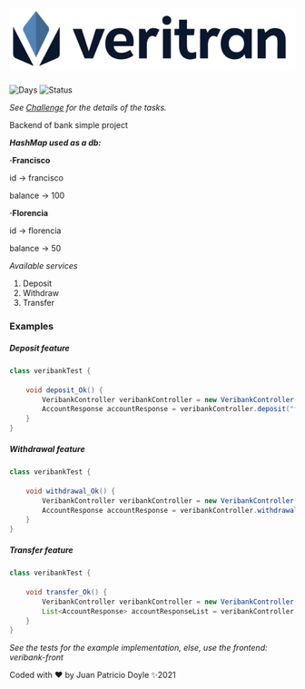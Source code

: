 # <div align="center"> ![pagers](src/main/resources/logo.png)</div>
![Days](https://img.shields.io/static/v1?label=Working-Days&message=1&color=blue)
![Status](https://img.shields.io/static/v1?label=Done&message=100%&color=green)

*See [Challenge](src/main/resources/Challenge.md) for the details of the tasks.*


Backend of bank simple project

***HashMap used as a db:***

**·Francisco**

id -> francisco

balance -> 100

**·Florencia**

id -> florencia

balance -> 50

*Available services*
1. Deposit
2. Withdraw
3. Transfer
   
### Examples
##### Deposit feature
```java
class veribankTest {

    void deposit_Ok() {
        VeribankController veribankController = new VeribankController(new AccountServiceImpl(), new ValidatorServiceImpl());
        AccountResponse accountResponse = veribankController.deposit("francisco", 10);
    }
}
```

##### Withdrawal feature
```java
class veribankTest {

    void withdrawal_Ok() {
        VeribankController veribankController = new VeribankController(new AccountServiceImpl(), new ValidatorServiceImpl());
        AccountResponse accountResponse = veribankController.withdrawal("francisco", 10);
    }
}
```

##### Transfer feature
```java
class veribankTest {

    void transfer_Ok() {
        VeribankController veribankController = new VeribankController(new AccountServiceImpl(), new ValidatorServiceImpl());
        List<AccountResponse> accountResponseList = veribankController.transfer("francisco", 10, "florencia");
    }
}
```

*See the tests for the example implementation, else, use the frontend: veribank-front*

Coded with ❤️ by Juan Patricio Doyle ✨2021

